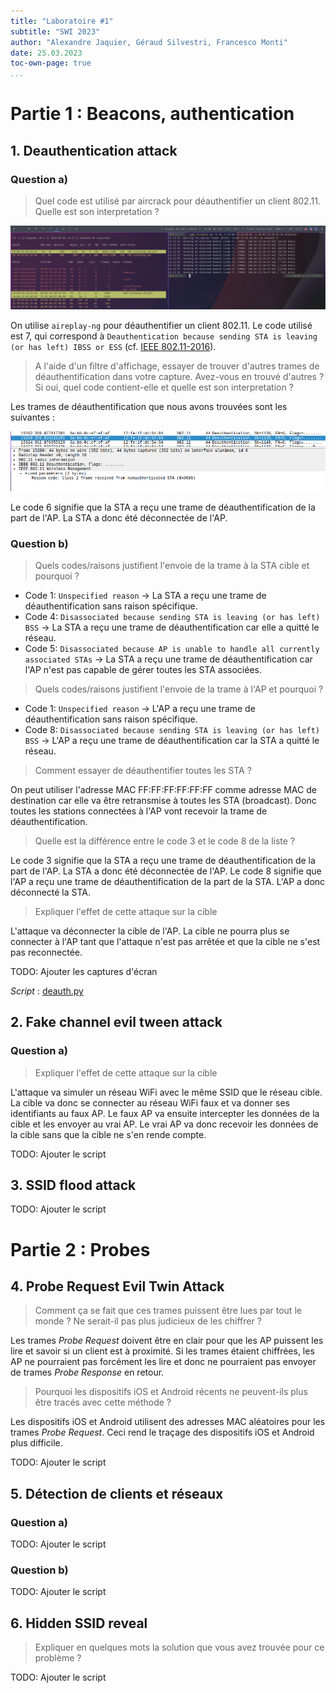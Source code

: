 ```yaml
---
title: "Laboratoire #1"
subtitle: "SWI 2023"
author: "Alexandre Jaquier, Géraud Silvestri, Francesco Monti"
date: 25.03.2023
toc-own-page: true
...
```


# Partie 1 : Beacons, authentication
## 1. Deauthentication attack
### Question a)
> Quel code est utilisé par aircrack pour déauthentifier un client 802.11. Quelle est son interpretation ?

![deauth_cmd](images/deauth_cmd.png)

On utilise `aireplay-ng` pour déauthentifier un client 802.11. Le code utilisé est 7, qui correspond à `Deauthentication because sending STA is leaving (or has left) IBSS or ESS` (cf. [IEEE 802.11-2016](https://standards.ieee.org/standard/802_11-2016.html#ref-IEEE80211-2016-Table-8-1)).

> A l'aide d'un filtre d'affichage, essayer de trouver d'autres trames de déauthentification dans votre capture. Avez-vous en trouvé d'autres ? Si oui, quel code contient-elle et quelle est son interpretation ?

Les trames de déauthentification que nous avons trouvées sont les suivantes :

![deauth_trames](images/deauth_trames.png)

Le code 6 signifie que la STA a reçu une trame de déauthentification de la part de l'AP. La STA a donc été déconnectée de l'AP.

### Question b)
> Quels codes/raisons justifient l'envoie de la trame à la STA cible et pourquoi ?

- Code 1: `Unspecified reason` -> La STA a reçu une trame de déauthentification sans raison spécifique.
- Code 4: `Disassociated because sending STA is leaving (or has left) BSS` -> La STA a reçu une trame de déauthentification car elle a quitté le réseau.
- Code 5: `Disassociated because AP is unable to handle all currently associated STAs` -> La STA a reçu une trame de déauthentification car l'AP n'est pas capable de gérer toutes les STA associées.

> Quels codes/raisons justifient l'envoie de la trame à l'AP et pourquoi ?

- Code 1: `Unspecified reason` -> L'AP a reçu une trame de déauthentification sans raison spécifique.
- Code 8: `Disassociated because sending STA is leaving (or has left) BSS` -> L'AP a reçu une trame de déauthentification car la STA a quitté le réseau.

> Comment essayer de déauthentifier toutes les STA ?

On peut utiliser l'adresse MAC FF:FF:FF:FF:FF:FF comme adresse MAC de destination car elle va être retransmise à toutes les STA (broadcast). Donc toutes les stations connectées à l'AP vont recevoir la trame de déauthentification.

> Quelle est la différence entre le code 3 et le code 8 de la liste ?

Le code 3 signifie que la STA a reçu une trame de déauthentification de la part de l'AP. La STA a donc été déconnectée de l'AP. Le code 8 signifie que l'AP a reçu une trame de déauthentification de la part de la STA. L'AP a donc déconnecté la STA.

> Expliquer l'effet de cette attaque sur la cible

L'attaque va déconnecter la cible de l'AP. La cible ne pourra plus se connecter à l'AP tant que l'attaque n'est pas arrêtée et que la cible ne s'est pas reconnectée.

TODO: Ajouter les captures d'écran

*Script* : [deauth.py](scripts/1_deauth.py)

## 2. Fake channel evil tween attack
### Question a)
> Expliquer l'effet de cette attaque sur la cible

L'attaque va simuler un réseau WiFi avec le même SSID que le réseau cible. La cible va donc se connecter au réseau WiFi faux et va donner ses identifiants au faux AP. Le faux AP va ensuite intercepter les données de la cible et les envoyer au vrai AP. Le vrai AP va donc recevoir les données de la cible sans que la cible ne s'en rende compte.

TODO: Ajouter le script


## 3. SSID flood attack

TODO: Ajouter le script


# Partie 2 : Probes
## 4. Probe Request Evil Twin Attack
> Comment ça se fait que ces trames puissent être lues par tout le monde ? Ne serait-il pas plus judicieux de les chiffrer ?

Les trames _Probe Request_ doivent être en clair pour que les AP puissent les lire et savoir si un client est à proximité. Si les trames étaient chiffrées, les AP ne pourraient pas forcément les lire et donc ne pourraient pas envoyer de trames _Probe Response_ en retour.

> Pourquoi les dispositifs iOS et Android récents ne peuvent-ils plus être tracés avec cette méthode ?

Les dispositifs iOS et Android utilisent des adresses MAC aléatoires pour les trames _Probe Request_. Ceci rend le traçage des dispositifs iOS et Android plus difficile.

TODO: Ajouter le script

## 5. Détection de clients et réseaux
### Question a)
TODO: Ajouter le script

### Question b)
TODO: Ajouter le script

## 6. Hidden SSID reveal
> Expliquer en quelques mots la solution que vous avez trouvée pour ce problème ?

TODO: Ajouter le script